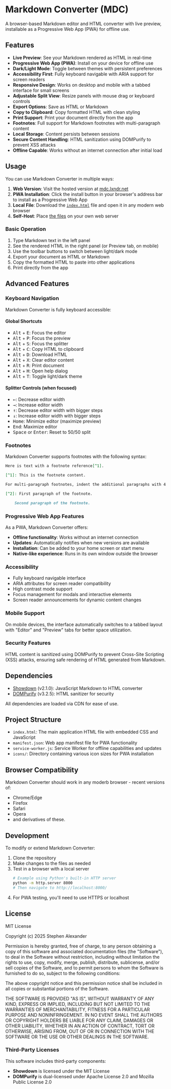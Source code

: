 # Markdown Converter (MDC)

A browser-based Markdown editor and HTML converter with live preview, installable as a Progressive Web App (PWA) for offline use.

## Features

- **Live Preview**: See your Markdown rendered as HTML in real-time
- **Progressive Web App (PWA)**: Install on your device for offline use
- **Dark/Light Mode**: Toggle between themes with persistent preferences
- **Accessibility First**: Fully keyboard navigable with ARIA support for screen readers
- **Responsive Design**: Works on desktop and mobile with a tabbed interface for small screens
- **Adjustable Split View**: Resize panels with mouse drag or keyboard controls
- **Export Options**: Save as HTML or Markdown
- **Copy to Clipboard**: Copy formatted HTML with clean styling
- **Print Support**: Print your document directly from the app
- **Footnotes**: Full support for Markdown footnotes with multi-paragraph content
- **Local Storage**: Content persists between sessions
- **Secure Content Handling**: HTML sanitization using DOMPurify to prevent XSS attacks
- **Offline Capable**: Works without an internet connection after initial load

## Usage

You can use Markdown Converter in multiple ways:

1. **Web Version**: Visit the hosted version at [mdc.lxndr.net](mdc.lxndr.net)
2. **PWA Installation**: Click the install button in your browser's address bar to install as a Progressive Web App
3. **Local File**: Download the [`index.html`](https://raw.githubusercontent.com/sjlxndr/mdc/refs/heads/main/index.html) file and open it in any modern web browser
4. **Self-Host**: Place [the files](https://github.com/sjlxndr/mdc) on your own web server

### Basic Operation

1. Type Markdown text in the left panel
2. See the rendered HTML in the right panel (or Preview tab, on mobile)
3. Use the toolbar buttons to switch between light/dark mode
4. Export your document as HTML or Markdown
5. Copy the formatted HTML to paste into other applications
6. Print directly from the app

## Advanced Features

### Keyboard Navigation

Markdown Converter is fully keyboard accessible:

#### Global Shortcuts

  - <kbd>Alt</kbd> + <kbd>E</kbd>: Focus the editor
  - <kbd>Alt</kbd> + <kbd>P</kbd>: Focus the preview
  - <kbd>Alt</kbd> + <kbd>S</kbd>: Focus the splitter
  - <kbd>Alt</kbd> + <kbd>C</kbd>: Copy HTML to clipboard
  - <kbd>Alt</kbd> + <kbd>D</kbd>: Download HTML
  - <kbd>Alt</kbd> + <kbd>X</kbd>: Clear editor content
  - <kbd>Alt</kbd> + <kbd>R</kbd>: Print document
  - <kbd>Alt</kbd> + <kbd>H</kbd>: Open help dialog
  - <kbd>Alt</kbd> + <kbd>T</kbd>: Toggle light/dark theme

#### Splitter Controls (when focused)

  - <kbd>←</kbd>: Decrease editor width
  - <kbd>→</kbd>: Increase editor width
  - <kbd>↑</kbd>: Decrease editor width with bigger steps
  - <kbd>↓</kbd>: Increase editor width with bigger steps
  - <kbd>Home</kbd>: Minimize editor (maximize preview)
  - <kbd>End</kbd>: Maximize editor
  - <kbd>Space</kbd> or <kbd>Enter</kbd>: Reset to 50/50 split

### Footnotes

Markdown Converter supports footnotes with the following syntax:

```markdown
Here is text with a footnote reference[^1].

[^1]: This is the footnote content.

For multi-paragraph footnotes, indent the additional paragraphs with 4 spaces[^2].

[^2]: First paragraph of the footnote.

    Second paragraph of the footnote.
```

### Progressive Web App Features

As a PWA, Markdown Converter offers:

- **Offline functionality**: Works without an internet connection
- **Updates**: Automatically notifies when new versions are available
- **Installation**: Can be added to your home screen or start menu
- **Native-like experience**: Runs in its own window outside the browser

### Accessibility

- Fully keyboard navigable interface
- ARIA attributes for screen reader compatibility
- High contrast mode support
- Focus management for modals and interactive elements
- Screen reader announcements for dynamic content changes

### Mobile Support

On mobile devices, the interface automatically switches to a tabbed layout with "Editor" and "Preview" tabs for better space utilization.

### Security Features

HTML content is sanitized using DOMPurify to prevent Cross-Site Scripting (XSS) attacks, ensuring safe rendering of HTML generated from Markdown.

## Dependencies

- [Showdown](https://github.com/showdownjs/showdown) (v2.1.0): JavaScript Markdown to HTML converter
- [DOMPurify](https://github.com/cure53/DOMPurify) (v3.2.5): HTML sanitizer for security

All dependencies are loaded via CDN for ease of use.

## Project Structure

- `index.html`: The main application HTML file with embedded CSS and JavaScript
- `manifest.json`: Web app manifest file for PWA functionality
- `service-worker.js`: Service Worker for offline capabilities and updates
- `icons/`: Directory containing various icon sizes for PWA installation

## Browser Compatibility

Markdown Converter should work in any moderb browser - recent versions of:

- Chrome/Edge
- Firefox
- Safari
- Opera
- and derivatives of these.

## Development

To modify or extend Markdown Converter:

1. Clone the repository
2. Make changes to the files as needed
3. Test in a browser with a local server
   ```bash
   # Example using Python's built-in HTTP server
   python -m http.server 8000
   # Then navigate to http://localhost:8000/
   ```
4. For PWA testing, you'll need to use HTTPS or localhost

## License

MIT License

Copyright (c) 2025 Stephen Alexander

Permission is hereby granted, free of charge, to any person obtaining a copy
of this software and associated documentation files (the "Software"), to deal
in the Software without restriction, including without limitation the rights
to use, copy, modify, merge, publish, distribute, sublicense, and/or sell
copies of the Software, and to permit persons to whom the Software is
furnished to do so, subject to the following conditions:

The above copyright notice and this permission notice shall be included in all
copies or substantial portions of the Software.

THE SOFTWARE IS PROVIDED "AS IS", WITHOUT WARRANTY OF ANY KIND, EXPRESS OR
IMPLIED, INCLUDING BUT NOT LIMITED TO THE WARRANTIES OF MERCHANTABILITY,
FITNESS FOR A PARTICULAR PURPOSE AND NONINFRINGEMENT. IN NO EVENT SHALL THE
AUTHORS OR COPYRIGHT HOLDERS BE LIABLE FOR ANY CLAIM, DAMAGES OR OTHER
LIABILITY, WHETHER IN AN ACTION OF CONTRACT, TORT OR OTHERWISE, ARISING FROM,
OUT OF OR IN CONNECTION WITH THE SOFTWARE OR THE USE OR OTHER DEALINGS IN THE
SOFTWARE.

### Third-Party Licenses

This software includes third-party components:
- **Showdown** is licensed under the MIT License
- **DOMPurify** is dual-licensed under Apache License 2.0 and Mozilla Public License 2.0

